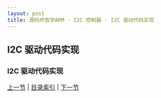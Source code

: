 ```yaml
---
layout: post
title: 源码开放学ARM - I2C 控制器 - I2C 驱动代码实现
---
```


## I2C 驱动代码实现

### I2C 驱动代码实现	
	
		
	


[上一节](chp15-5.html)  |  [目录索引](../index.html)  |  [下一节](chp17-1.html)
